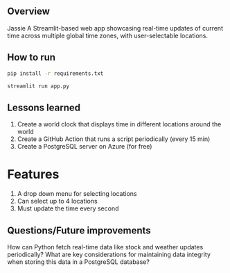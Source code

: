 ## Overview
Jassie
A Streamlit-based web app showcasing real-time updates of current time across multiple global time zones, with user-selectable locations.

## How to run
```bash
pip install -r requirements.txt
```
```bash
streamlit run app.py
```

## Lessons learned
1. Create a world clock that displays time in different locations around the world
2. Create a GitHub Action that runs a script periodically (every 15 min)
3. Create a PostgreSQL server on Azure (for free)

# Features
1. A drop down menu for selecting locations
2. Can select up to 4 locations
3. Must update the time every second


## Questions/Future improvements
How can Python fetch real-time data like stock and weather updates periodically?
What are key considerations for maintaining data integrity when storing this data in a PostgreSQL database?
